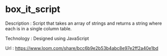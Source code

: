 # box_it_script

Description : Script that takes an array of strings and returns a string where each is in a single column table.

Technology  : Designed using JavaScript

Url         : https://www.loom.com/share/bcc6b9e2b53b4abc8e97e2ff2a40e1bd

